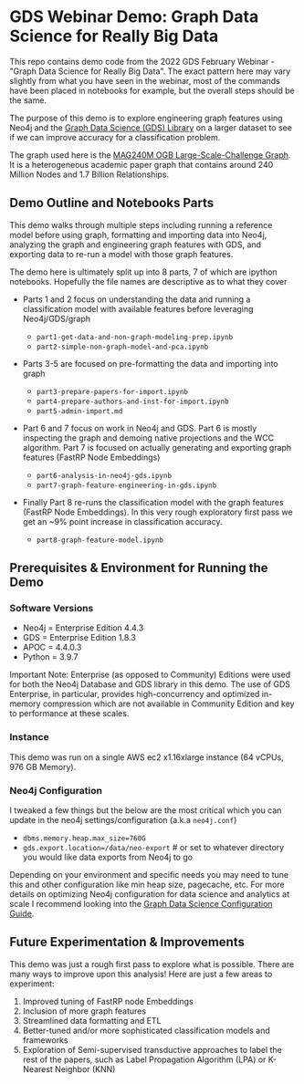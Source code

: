 # GDS Webinar Demo: Graph Data Science for Really Big Data

This repo contains demo code from the 2022 GDS February Webinar  - "Graph Data Science for Really Big Data". The exact pattern here may vary slightly from what you have seen in the webinar, most of the commands have been placed in notebooks for example, but the overall steps should be the same. 

The purpose of this demo is to explore engineering graph features using Neo4j and the [Graph Data Science (GDS) Library](https://neo4j.com/docs/graph-data-science/current/) on a larger dataset to see if we can improve accuracy for a classification problem. 

The graph used here is the [MAG240M OGB Large-Scale-Challenge Graph](https://ogb.stanford.edu/docs/lsc/mag240m/).  It is a heterogeneous academic paper graph that contains around 240 Million Nodes and 1.7 Billion Relationships.  

## Demo Outline and Notebooks Parts

This demo walks through multiple steps including running a reference model before using graph, formatting and importing data into Neo4j, analyzing the graph and engineering graph features with GDS, and exporting data to re-run a model with those graph features. 

The demo here is ultimately split up into 8 parts, 7 of which are ipython notebooks. Hopefully the file names are descriptive as to what they cover

- Parts 1 and 2 focus on understanding the data and running a classification model with available features before leveraging Neo4j/GDS/graph
  - `part1-get-data-and-non-graph-modeling-prep.ipynb`
  - `part2-simple-non-graph-model-and-pca.ipynb`

- Parts 3-5 are focused on pre-formatting the data and importing into graph
  - `part3-prepare-papers-for-import.ipynb`
  - `part4-prepare-authors-and-inst-for-import.ipynb`
  - `part5-admin-import.md`

- Part 6 and 7 focus on work in Neo4j and GDS. Part 6 is mostly inspecting the graph and demoing native projections and the WCC algorithm. Part 7 is focused on actually generating and exporting graph features (FastRP Node Embeddings)
    - `part6-analysis-in-neo4j-gds.ipynb`
    - `part7-graph-feature-engineering-in-gds.ipynb`

- Finally Part 8 re-runs the classification model with the graph features (FastRP Node Embeddings). In this very rough exploratory first pass we get an ~9% point increase in classification accuracy.
  - `part8-graph-feature-model.ipynb`



## Prerequisites & Environment for Running the Demo 

### Software Versions
- Neo4j = Enterprise Edition 4.4.3
- GDS = Enterprise Edition 1.8.3
- APOC = 4.4.0.3
- Python = 3.9.7

Important Note: Enterprise (as opposed to Community) Editions were used for both the Neo4j Database and GDS library in this demo. The use of GDS Enterprise, in particular, provides high-concurrency and optimized in-memory compression which are not available in Community Edition and key to performance at these scales.

### Instance
This demo was run on a single AWS ec2 x1.16xlarge instance (64 vCPUs, 976 GB Memory).

### Neo4j Configuration
I tweaked a few things but the below are the most critical which you can update in the neo4j settings/configuration (a.k.a `neo4j.conf`)

- `dbms.memory.heap.max_size=760G` 
- `gds.export.location=/data/neo-export` # or set to whatever directory you would like data exports from Neo4j to go

Depending on your environment and specific needs you may need to tune this and other configuration like min heap size, pagecache, etc. For more details on optimizing Neo4j configuration for data science and analytics at scale I recommend looking into the [Graph Data Science Configuration Guide](https://neo4j.com/whitepapers/graph-data-science-configuration-guide/). 


## Future Experimentation & Improvements

This demo was just a rough first pass to explore what is possible. There are many ways to improve upon this analysis! Here are just a few areas to experiment:

1. Improved tuning of FastRP node Embeddings
2. Inclusion of more graph features
3. Streamlined data formatting and ETL
4. Better-tuned and/or more sophisticated classification models and frameworks
5. Exploration of Semi-supervised transductive approaches to label the rest of the papers, such as Label Propagation Algorithm (LPA) or K-Nearest Neighbor (KNN)
